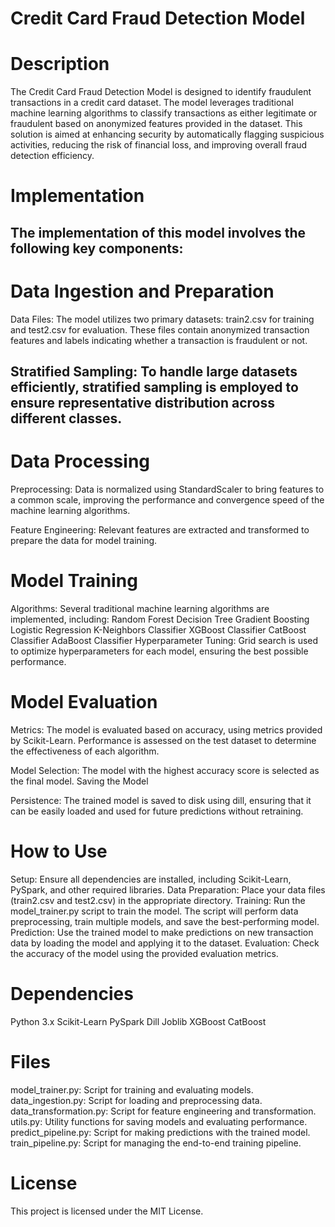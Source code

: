 # Credit Card Fraud Detection Model

# Description
The Credit Card Fraud Detection Model is designed to identify fraudulent transactions in a credit card dataset. The model leverages traditional machine learning algorithms to classify transactions as either legitimate or fraudulent based on anonymized features provided in the dataset. This solution is aimed at enhancing security by automatically flagging suspicious activities, reducing the risk of financial loss, and improving overall fraud detection efficiency.

# Implementation
## The implementation of this model involves the following key components:

# Data Ingestion and Preparation

 Data Files: The model utilizes two primary datasets: train2.csv for training and test2.csv for evaluation. These files contain anonymized transaction features and labels indicating whether a transaction is fraudulent or not.
## Stratified Sampling: To handle large datasets efficiently, stratified sampling is employed to ensure representative distribution across different classes.

# Data Processing

 Preprocessing: Data is normalized using StandardScaler to bring features to a common scale, improving the performance and convergence speed of the machine learning algorithms.

 Feature Engineering: Relevant features are extracted and transformed to prepare the data for model training.

# Model Training

 Algorithms: Several traditional machine learning algorithms are implemented, including:
 Random Forest
 Decision Tree
 Gradient Boosting
 Logistic Regression
 K-Neighbors Classifier
 XGBoost Classifier
 CatBoost Classifier
 AdaBoost Classifier
 Hyperparameter Tuning: Grid search is used to optimize hyperparameters for each model, ensuring the best possible performance.

# Model Evaluation

 Metrics: The model is evaluated based on accuracy, using metrics provided by Scikit-Learn. Performance is assessed on the test dataset to determine the effectiveness of each algorithm.

 Model Selection: The model with the highest accuracy score is selected as the final model.
Saving the Model

 Persistence: The trained model is saved to disk using dill, ensuring that it can be easily loaded and used for future predictions without retraining.

# How to Use
 Setup: Ensure all dependencies are installed, including Scikit-Learn, PySpark, and other required libraries.
 Data Preparation: Place your data files (train2.csv and test2.csv) in the appropriate directory.
 Training: Run the model_trainer.py script to train the model. The script will perform data preprocessing, train multiple models, and save the best-performing model.
 Prediction: Use the trained model to make predictions on new transaction data by loading the model and applying it to the dataset.
 Evaluation: Check the accuracy of the model using the provided evaluation metrics.

# Dependencies
 Python 3.x
 Scikit-Learn
 PySpark
 Dill
 Joblib
 XGBoost
 CatBoost

# Files
 model_trainer.py: Script for training and evaluating models.
 data_ingestion.py: Script for loading and preprocessing data.
 data_transformation.py: Script for feature engineering and transformation.
 utils.py: Utility functions for saving models and evaluating performance.
 predict_pipeline.py: Script for making predictions with the trained model.
 train_pipeline.py: Script for managing the end-to-end training pipeline.

# License
 This project is licensed under the MIT License.
